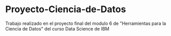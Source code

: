 # Proyecto-Ciencia-de-Datos
Trabajo realizado en el proyecto final del modulo 6 de "Herramientas para la Ciencia de Datos" del curso Data Science de IBM
